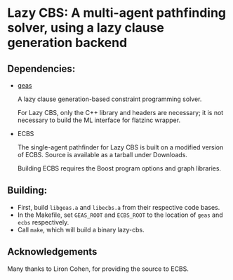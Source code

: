 # Lazy CBS: A multi-agent pathfinding solver, using a lazy clause generation backend

## Dependencies:
 + [geas](https://bitbucket.org/gkgange/geas)
 
     A lazy clause generation-based constraint programming solver.
     
     For Lazy CBS, only the C++ library and headers are necessary;
     it is not necessary to build the ML interface for flatzinc wrapper.

 + ECBS
 
     The single-agent pathfinder for Lazy CBS is built on a modified version
     of ECBS. Source is available as a tarball under Downloads.

     Building ECBS requires the Boost program options and graph libraries.

## Building:
  + First, build `libgeas.a` and `libecbs.a` from their respective code bases.
  + In the Makefile, set `GEAS_ROOT` and `ECBS_ROOT` to the location of `geas`
    and `ecbs` respectively.
  + Call `make`, which will build a binary lazy-cbs.

## Acknowledgements
  Many thanks to Liron Cohen, for providing the source to ECBS.
